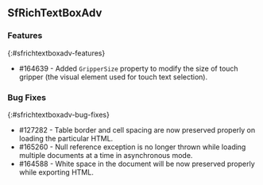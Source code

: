 ## SfRichTextBoxAdv

### Features
{:#sfrichtextboxadv-features}
* \#164639 - Added `GripperSize` property to modify the size of touch gripper (the visual element used for touch text selection).
 
### Bug Fixes
{:#sfrichtextboxadv-bug-fixes}
* \#127282 - Table border and cell spacing are now preserved properly on loading the particular HTML.
* \#165260 - Null reference exception is no longer thrown while loading multiple documents at a time in asynchronous mode.
* \#164588 - White space in the document will be now preserved properly while exporting HTML.